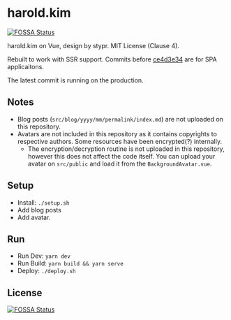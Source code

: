 # harold.kim
[![FOSSA Status](https://app.fossa.com/api/projects/git%2Bgithub.com%2Fstypr%2Fharold.kim.svg?type=shield)](https://app.fossa.com/projects/git%2Bgithub.com%2Fstypr%2Fharold.kim?ref=badge_shield)


harold.kim on Vue, design by stypr. MIT License (Clause 4).

Rebuilt to work with SSR support. Commits before [ce4d3e34](https://github.com/stypr/harold.kim/commit/ce4d3e34bd119a3b07537d16cc7b40f1c63c3f43) are for SPA applicaitons.

The latest commit is running on the production.

## Notes

* Blog posts (`src/blog/yyyy/mm/permalink/index.md`) are not uploaded on this repository.
* Avatars are not included in this repository as it contains copyrights to respective authors. Some resources have been encrypted(?) internally.
    * The encryption/decryption routine is not uploaded in this repository, however this does not affect the code itself. You can upload your avatar on `src/public` and load it from the `BackgroundAvatar.vue`.

## Setup

* Install: `./setup.sh`
* Add blog posts
* Add avatar.

## Run

* Run Dev: `yarn dev`
* Run Build: `yarn build && yarn serve`
* Deploy: `./deploy.sh`

## License
[![FOSSA Status](https://app.fossa.com/api/projects/git%2Bgithub.com%2Fstypr%2Fharold.kim.svg?type=large)](https://app.fossa.com/projects/git%2Bgithub.com%2Fstypr%2Fharold.kim?ref=badge_large)